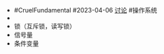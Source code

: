 - #CruelFundamental #2023-04-06 [讨论](https://github.com/CYZH1307/CruelFundamental/tree/main/homework/202304/06) #操作系统
-
- 锁（互斥锁，读写锁）
- 信号量
- 条件变量